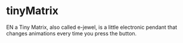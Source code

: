 # tinyMatrix
EN a Tiny Matrix, also called e-jewel, is a little electronic pendant that changes animations every time you press the button.

